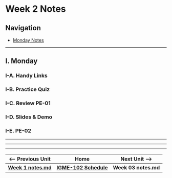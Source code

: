 # Week 2 Notes

## Navigation

- [Monday Notes](#monday)

<!--
- [Wednesday Notes](#wednesday)

- [Friday Notes](#friday)

-->

<hr>

<a id="monday" />

## I. Monday

### I-A. Handy Links

### I-B. Practice Quiz

### I-C. Review PE-01

### I-D. Slides & Demo

### I-E. PE-02

<hr>

<!--
<a id="wednesday" />

## II. Wednesday

### II-A. Handy Links

<hr>

<a id="friday" />

## III. Friday

### III-A. Handy Links

-->

<hr><hr>

| <-- Previous Unit | Home | Next Unit -->
| --- | --- | --- 
| [**Week 1 notes.md**](01.md)     |  [**IGME-102 Schedule**](../schedule.md) | **Week 03 notes.md**
